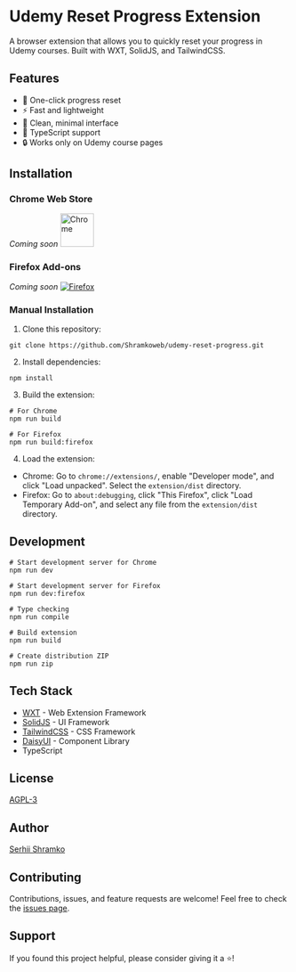 # Udemy Reset Progress Extension

A browser extension that allows you to quickly reset your progress in Udemy courses. Built with WXT, SolidJS, and TailwindCSS.

## Features

- 🚀 One-click progress reset
- ⚡️ Fast and lightweight
- 🎨 Clean, minimal interface
- 💪 TypeScript support
- 🔒 Works only on Udemy course pages

## Installation

### Chrome Web Store
*Coming soon*
[<img src="https://developer.chrome.com/static/docs/webstore/branding/image/YT2Grfi9vEBa2wAPzhWa.png" alt="Chrome" height="60px">](/)

### Firefox Add-ons
*Coming soon*
[<img src="https://blog.mozilla.org/addons/files/2015/11/get-the-addon.png" alt="Firefox">](/)

### Manual Installation

1. Clone this repository:
```
git clone https://github.com/Shramkoweb/udemy-reset-progress.git
```

2. Install dependencies:
```
npm install
```

3. Build the extension:
```
# For Chrome
npm run build

# For Firefox
npm run build:firefox
```

4. Load the extension:
- Chrome: Go to `chrome://extensions/`, enable "Developer mode", and click "Load unpacked". Select the `extension/dist` directory.
- Firefox: Go to `about:debugging`, click "This Firefox", click "Load Temporary Add-on", and select any file from the `extension/dist` directory.

## Development

```
# Start development server for Chrome
npm run dev

# Start development server for Firefox
npm run dev:firefox

# Type checking
npm run compile

# Build extension
npm run build

# Create distribution ZIP
npm run zip
```

## Tech Stack

- [WXT](https://wxt.dev/) - Web Extension Framework
- [SolidJS](https://www.solidjs.com/) - UI Framework
- [TailwindCSS](https://tailwindcss.com/) - CSS Framework
- [DaisyUI](https://daisyui.com/) - Component Library
- TypeScript

## License

[AGPL-3](LICENSE)

## Author

[Serhii Shramko](https://shramko.dev/)

## Contributing

Contributions, issues, and feature requests are welcome! Feel free to check the [issues page](https://github.com/Shramkoweb/udemy-reset-progress/issues).

## Support

If you found this project helpful, please consider giving it a ⭐️!
